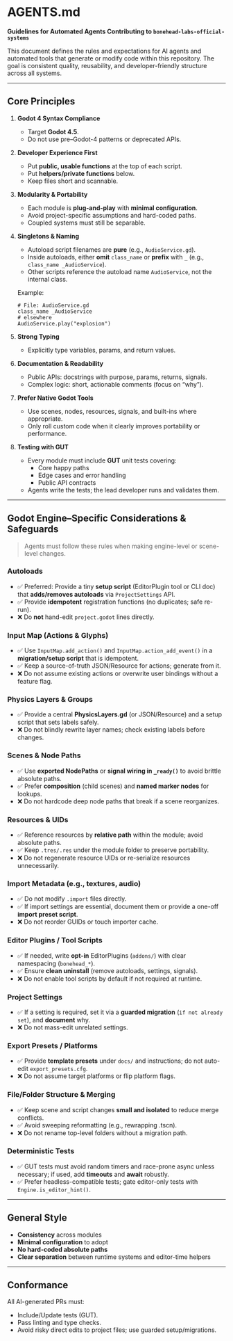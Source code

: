 # AGENTS.md
**Guidelines for Automated Agents Contributing to `bonehead-labs-official-systems`**

This document defines the rules and expectations for AI agents and automated tools that generate or modify code within this repository. The goal is consistent quality, reusability, and developer-friendly structure across all systems.

---

## Core Principles

1. **Godot 4 Syntax Compliance**
   - Target **Godot 4.5**.
   - Do not use pre–Godot-4 patterns or deprecated APIs.

2. **Developer Experience First**
   - Put **public, usable functions** at the top of each script.
   - Put **helpers/private functions** below.
   - Keep files short and scannable.

3. **Modularity & Portability**
   - Each module is **plug-and-play** with **minimal configuration**.
   - Avoid project-specific assumptions and hard-coded paths.
   - Coupled systems must still be separable.

4. **Singletons & Naming**
   - Autoload script filenames are **pure** (e.g., `AudioService.gd`).
   - Inside autoloads, either **omit** `class_name` or **prefix** with `_` (e.g., `class_name _AudioService`).
   - Other scripts reference the autoload name `AudioService`, not the internal class.

   Example:

       # File: AudioService.gd
       class_name _AudioService
       # elsewhere
       AudioService.play("explosion")

5. **Strong Typing**
   - Explicitly type variables, params, and return values.

6. **Documentation & Readability**
   - Public APIs: docstrings with purpose, params, returns, signals.
   - Complex logic: short, actionable comments (focus on “why”).

7. **Prefer Native Godot Tools**
   - Use scenes, nodes, resources, signals, and built-ins where appropriate.
   - Only roll custom code when it clearly improves portability or performance.

8. **Testing with GUT**
   - Every module must include **GUT** unit tests covering:
     - Core happy paths
     - Edge cases and error handling
     - Public API contracts
   - Agents write the tests; the lead developer runs and validates them.

---

## Godot Engine–Specific Considerations & Safeguards

> Agents must follow these rules when making engine-level or scene-level changes.

### Autoloads
- ✅ Preferred: Provide a tiny **setup script** (EditorPlugin tool or CLI doc) that **adds/removes autoloads** via `ProjectSettings` API.
- ✅ Provide **idempotent** registration functions (no duplicates; safe re-run).
- ❌ Do **not** hand-edit `project.godot` lines directly.

### Input Map (Actions & Glyphs)
- ✅ Use `InputMap.add_action()` and `InputMap.action_add_event()` in a **migration/setup script** that is idempotent.
- ✅ Keep a source-of-truth JSON/Resource for actions; generate from it.
- ❌ Do not assume existing actions or overwrite user bindings without a feature flag.

### Physics Layers & Groups
- ✅ Provide a central **PhysicsLayers.gd** (or JSON/Resource) and a setup script that sets labels safely.
- ❌ Do not blindly rewrite layer names; check existing labels before changes.

### Scenes & Node Paths
- ✅ Use **exported NodePaths** or **signal wiring in `_ready()`** to avoid brittle absolute paths.
- ✅ Prefer **composition** (child scenes) and **named marker nodes** for lookups.
- ❌ Do not hardcode deep node paths that break if a scene reorganizes.

### Resources & UIDs
- ✅ Reference resources by **relative path** within the module; avoid absolute paths.
- ✅ Keep `.tres/.res` under the module folder to preserve portability.
- ❌ Do not regenerate resource UIDs or re-serialize resources unnecessarily.

### Import Metadata (e.g., textures, audio)
- ✅ Do not modify `.import` files directly.
- ✅ If import settings are essential, document them or provide a one-off **import preset script**.
- ❌ Do not reorder GUIDs or touch importer cache.

### Editor Plugins / Tool Scripts
- ✅ If needed, write **opt-in** EditorPlugins (`addons/`) with clear namespacing (`bonehead_*`).
- ✅ Ensure **clean uninstall** (remove autoloads, settings, signals).
- ❌ Do not enable tool scripts by default if not required at runtime.

### Project Settings
- ✅ If a setting is required, set it via a **guarded migration** (`if not already set`), and **document** why.
- ❌ Do not mass-edit unrelated settings.

### Export Presets / Platforms
- ✅ Provide **template presets** under `docs/` and instructions; do not auto-edit `export_presets.cfg`.
- ❌ Do not assume target platforms or flip platform flags.

### File/Folder Structure & Merging
- ✅ Keep scene and script changes **small and isolated** to reduce merge conflicts.
- ✅ Avoid sweeping reformatting (e.g., rewrapping .tscn).
- ❌ Do not rename top-level folders without a migration path.

### Deterministic Tests
- ✅ GUT tests must avoid random timers and race-prone async unless necessary; if used, add **timeouts** and **await** robustly.
- ✅ Prefer headless-compatible tests; gate editor-only tests with `Engine.is_editor_hint()`.

---

## General Style

- **Consistency** across modules
- **Minimal configuration** to adopt
- **No hard-coded absolute paths**
- **Clear separation** between runtime systems and editor-time helpers

---

## Conformance

All AI-generated PRs must:
- Include/Update tests (GUT).
- Pass linting and type checks.
- Avoid risky direct edits to project files; use guarded setup/migrations.
